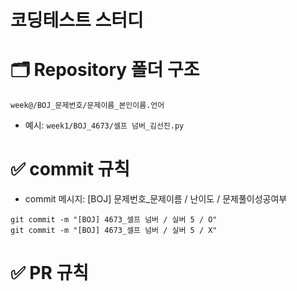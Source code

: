 # 코딩테스트 스터디
# 🗂️ Repository 폴더 구조
```
week@/BOJ_문제번호/문제이름_본인이름.언어
```
- 예시: `week1/BOJ_4673/셀프 넘버_김선진.py`

# ✅ commit 규칙
- commit 메시지: [BOJ] 문제번호_문제이름 / 난이도 / 문제풀이성공여부
```
git commit -m "[BOJ] 4673_셀프 넘버 / 실버 5 / O"
git commit -m "[BOJ] 4673_셀프 넘버 / 실버 5 / X"
```

# ✅ PR 규칙
